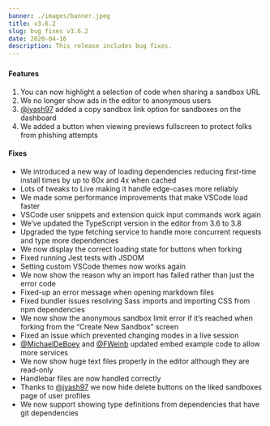 ```yaml
---
banner: ./images/banner.jpeg
title: v3.6.2
slug: bug fixes v3.6.2
date: 2020-04-16
description: This release includes bug fixes.
---
```


###

#### Features

1. You can now highlight a selection of code when sharing a sandbox URL
2. We no longer show ads in the editor to anonymous users
3. [@jyash97](https://github.com/codesandbox/codesandbox-client/pull/3886) added
   a copy sandbox link option for sandboxes on the dashboard
4. We added a button when viewing previews fullscreen to protect folks from
  phishing attempts

#### Fixes

- We introduced a new way of loading dependencies reducing first-time install
  times by up to 60x and 4x when cached
- Lots of tweaks to Live making it handle edge-cases more reliably
- We made some performance improvements that make VSCode load faster
- VSCode user snippets and extension quick input commands work again
- We’ve updated the TypeScript version in the editor from 3.6 to 3.8
- Upgraded the type fetching service to handle more concurrent requests and type more
  dependencies
- We now display the correct loading state for buttons when forking
- Fixed running Jest tests with JSDOM
- Setting custom VSCode themes now works again
- We now show the reason why an import has failed rather than just the error
  code
- Fixed-up an error message when opening markdown files
- Fixed bundler issues resolving Sass imports and importing CSS from npm
  dependencies
- We now show the anonymous sandbox limit error if it’s reached when forking
  from the “Create New Sandbox” screen
- Fixed an issue which prevented changing modes in a live session
- [@MichaelDeBoey](https://github.com/codesandbox/codesandbox-client/pull/3888)
  and [@FWeinb](https://github.com/codesandbox/codesandbox-client/pull/3871)
  updated embed example code to allow more services
- We now show huge text files properly in the editor although they are
  read-only
- Handlebar files are now handled correctly
- Thanks to
  [@jyash97](https://github.com/codesandbox/codesandbox-client/pull/3836) we now
  hide delete buttons on the liked sandboxes page of user profiles
- We now support showing type definitions from dependencies that have git dependencies
